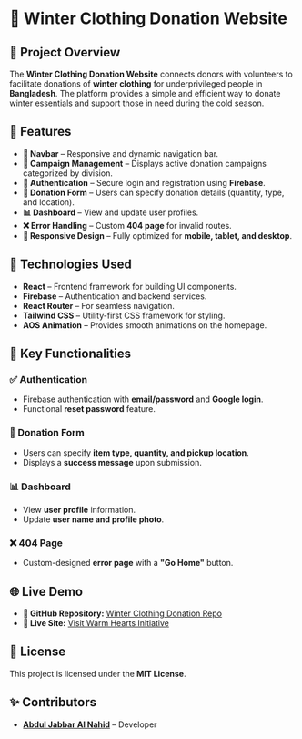 

# 🧥 Winter Clothing Donation Website  

## 🌟 Project Overview  
The **Winter Clothing Donation Website** connects donors with volunteers to facilitate donations of **winter clothing** for underprivileged people in **Bangladesh**. The platform provides a simple and efficient way to donate winter essentials and support those in need during the cold season.  

## 🚀 Features  

- **🔗 Navbar** – Responsive and dynamic navigation bar.  
- **🎯 Campaign Management** – Displays active donation campaigns categorized by division.  
- **🔐 Authentication** – Secure login and registration using **Firebase**.  
- **📝 Donation Form** – Users can specify donation details (quantity, type, and location).  
- **📊 Dashboard** – View and update user profiles.  
- **❌ Error Handling** – Custom **404 page** for invalid routes.  
- **📱 Responsive Design** – Fully optimized for **mobile, tablet, and desktop**.  

## 🔑 Technologies Used  

- **React** – Frontend framework for building UI components.  
- **Firebase** – Authentication and backend services.  
- **React Router** – For seamless navigation.  
- **Tailwind CSS** – Utility-first CSS framework for styling.  
- **AOS Animation** – Provides smooth animations on the homepage.  

## 🧩 Key Functionalities  

### ✅ Authentication  
- Firebase authentication with **email/password** and **Google login**.  
- Functional **reset password** feature.  

### 🎁 Donation Form  
- Users can specify **item type, quantity, and pickup location**.  
- Displays a **success message** upon submission.  

### 📊 Dashboard  
- View **user profile** information.  
- Update **user name and profile photo**.  

### ❌ 404 Page  
- Custom-designed **error page** with a **"Go Home"** button.  

## 🌐 Live Demo  

- **🔗 GitHub Repository:** [Winter Clothing Donation Repo](https://github.com/abnahid/Winter-Clothing-Donation)  
- **🚀 Live Site:** [Visit Warm Hearts Initiative](https://warm-hearts-initative.netlify.app/)  

## 📝 License  

This project is licensed under the **MIT License**.  

## ✨ Contributors  

- **[Abdul Jabbar Al Nahid](https://github.com/abnahid)** – Developer  

